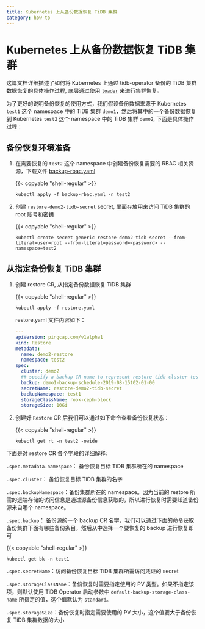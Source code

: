 ```yaml
---
title: Kubernetes 上从备份数据恢复 TiDB 集群
category: how-to
---
```


# Kubernetes 上从备份数据恢复 TiDB 集群

这篇文档详细描述了如何将 Kubernetes 上通过 tidb-operator 备份的 TiDB 集群数据恢复的具体操作过程, 底层通过使用 [`loader`](/dev/reference/tools/loader.md) 来进行集群恢复。

为了更好的说明备份恢复的使用方式，我们假设备份数据来源于 Kubernetes `test1` 这个 namespace 中的 TiDB 集群 `demo1`，然后将其中的一个备份数据恢复到  Kubernetes `test2` 这个 namespace 中的 TiDB 集群 `demo2`, 下面是具体操作过程：

## 备份恢复环境准备

1. 在需要恢复的 `test2` 这个 namespace 中创建备份恢复需要的 RBAC 相关资源，下载文件 [backup-rbac.yaml](https://github.com/pingcap/tidb-operator/blob/master/manifests/backup/backup-rbac.yaml)

    {{< copyable "shell-regular" >}}

    ```shell
    kubectl apply -f backup-rbac.yaml -n test2
    ```

2. 创建 `restore-demo2-tidb-secret` secret, 里面存放用来访问 TiDB 集群的 root 账号和密钥

    {{< copyable "shell-regular" >}}

    ```shell
    kubectl create secret generic restore-demo2-tidb-secret --from-literal=user=root --from-literal=password=<password> --namespace=test2
    ```

## 从指定备份恢复 TiDB 集群

1. 创建 restore CR, 从指定备份数据恢复 TiDB 集群

    {{< copyable "shell-regular" >}}

    ```shell
    kubectl apply -f restore.yaml
    ```

    restore.yaml 文件内容如下：

    ```yaml
    ---
    apiVersion: pingcap.com/v1alpha1
    kind: Restore
    metadata:
      name: demo2-restore
      namespace: test2
    spec:
      cluster: demo2
      ## specify a backup CR name to represent restore tidb cluster test2/demo2 from this backup
      backup: demo1-backup-schedule-2019-08-15t02-01-00
      secretName: restore-demo2-tidb-secret
      backupNamespace: test1
      storageClassName: rook-ceph-block
      storageSize: 10Gi
    ```

2. 创建好 `Restore` CR 后我们可以通过如下命令查看备份恢复状态：

    {{< copyable "shell-regular" >}}

     ```shell
     kubectl get rt -n test2 -owide
     ```

下面是对 restore CR 各个字段的详细解释:

`.spec.metadata.namespace`： 备份恢复目标 TiDB 集群所在的 namespace

`.spec.cluster`： 备份恢复目标 TiDB 集群的名字

`.spec.backupNamespace`：备份集群所在的 namespace。因为当前的 restore 所需的远端存储的访问信息是通过源备份信息获取的，所以进行恢复时需要知道备份源来自哪个 namespace。

`.spec.backup`： 备份源的一个 backup CR 名字，我们可以通过下面的命令获取备份集群下面有哪些备份条目，然后从中选择一个要恢复的 backup 进行恢复即可

{{< copyable "shell-regular" >}}

```shell
kubectl get bk -n test1
```

`.spec.secretName`：访问备份恢复目标 TiDB 集群所需访问凭证的 secret

`.spec.storageClassName`：备份恢复时需要指定使用的 PV 类型。如果不指定该项，则默认使用 TiDB Operator 启动参数中 `default-backup-storage-class-name` 所指定的值，这个值默认为 `standard`。

`.spec.storageSize`：备份恢复时指定需要使用的 PV 大小，这个值要大于备份恢复 TiDB 集群数据的大小
